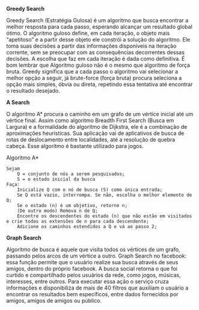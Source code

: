 **Greedy Search**

Greedy Search (Estratégia Gulosa) é um algoritmo que busca encontrar a melhor resposta para cada passo, esperando alcançar um resultado global ótimo. O algoritmo guloso define, em cada iteração, o objeto mais “apetitoso” e a partir desse objeto ele constrói a solução do algoritmo. Ele toma suas decisões a partir das informações disponíveis na iteração corrente, sem se preocupar com as consequências decorrentes dessas decisões. A escolha que faz em cada iteração é dada como definitiva.
É bom lembrar que Algoritmo guloso não é o mesmo que algoritmo de força bruta. Greedy significa que a cada passo o algoritmo vai selecionar a melhor opção a seguir, já brute-force (força bruta) procura seleciona a opção mais simples, óbvia ou direta, repetindo essa tentativa até encontrar o resultado desejado.

**A Search**

O algoritmo A* procura o caminho em um grafo de um vértice inicial até um vértice final. Assim como algoritmo Breadth First Search (Busca em Largura) e a formalidade do algoritmo de Dijkstra, ele é a combinação de aproximações heurísticas.
Sua aplicação vai de aplicativos de busca de rotas de deslocamento entre localidades, até a resolução de quebra cabeça. Esse algoritmo é bastante utilizado para jogos.

Algoritmo A*
    
    Sejam
        Q = conjunto de nós a serem pesquisados;
        S = o estado inicial da busca
    Faça:
        Inicialize Q com o nó de busca (S) como única entrada;
        Se Q está vazio, interrompa. Se não, escolha o melhor elemento de Q;
        Se o estado (n) é um objetivo, retorne n;
        (De outro modo) Remova n de Q;
        Encontre os descendentes do estado (n) que não estão em visitados e crie todas as extensões de n para cada descendente;
        Adicione os caminhos estendidos a Q e vá ao passo 2;
    
**Graph Search**

Algoritmo de busca é aquele que visita todos os vértices de um grafo, passando pelos arcos de um vértice a outro. 
Graph Search no facebook: essa função permite que o usuário realize sua busca através de seus amigos, dentro do próprio facebook. A busca social retorna o que foi curtido e compartilhado pelos usuários da rede, como jogos, músicas, interesses, entre outros. Para executar essa ação o serviço cruza informações e disponibiliza de mais de 40 filtros que auxiliam o usuário a encontrar os resultados bem específicos, entre dados fornecidos por amigos, amigos de amigos ou público.

